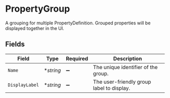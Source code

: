 # PropertyGroup

A grouping for multiple PropertyDefinition. Grouped properties will be displayed together in the UI.


## Fields

| Field                                     | Type                                      | Required                                  | Description                               |
| ----------------------------------------- | ----------------------------------------- | ----------------------------------------- | ----------------------------------------- |
| `Name`                                    | **string*                                 | :heavy_minus_sign:                        | The unique identifier of the group.       |
| `DisplayLabel`                            | **string*                                 | :heavy_minus_sign:                        | The user-friendly group label to display. |